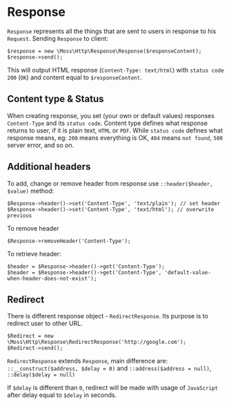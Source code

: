 # Response

`Response` represents all the things that are sent to users in response to his `Request`.
Sending `Response` to client:

	$response = new \Moss\Http\Response\Response($responseContent);
	$response->send();

This will output HTML response (`Content-Type: text/html`) with `status code` `200` (`OK`) and content equal to `$responseContent`.

## Content type & Status

When creating response, you set (your own or default values) responses `Content-Type` and its `status code`.
Content type defines what response returns to user, if it is plain text, `HTML` or `PDF`.
While `status code` defines what response means, eg: `200` means everything is OK, `404` means `not found`, `500` server error, and so on.

## Additional headers

To add, change or remove header from response use `::header($header, $value)` method:

	$Response->header()->set('Content-Type', 'text/plain'); // set header
	$Response->header()->set('Content-Type', 'text/html'); // overwrite previous

To remove header

	$Response->removeHeader('Content-Type');

To retrieve header:

	$header = $Response->header()->get('Content-Type');
	$header = $Response->header()->get('Content-Type', 'default-value-when-header-does-not-exist');

## Redirect

There is different response object - `RedirectResponse`. Its purpose is to redirect user to other URL.

	$Redirect = new \Moss\Http\Response\RedirectResponse('http://google.com');
	$Redirect->send();

`RedirectResponse` extends `Response`, main difference are: `::__construct($address, $delay = 0)` and `::address($address = null)`, `::delay($delay = null)`

If `$delay` is different than `0`, redirect will be made with usage of `JavaScript` after delay equal to `$delay` in seconds.
